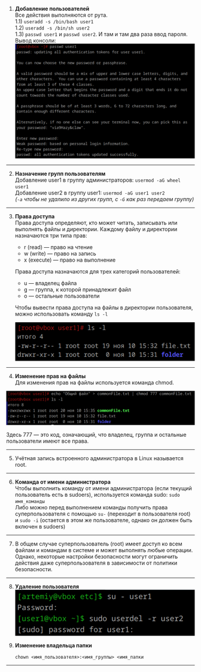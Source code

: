 1. **Добавление пользователей**  
Все действия выполняются от рута.  
   1.1) `useradd -s /bin/bash user1`  
   1.2) `useradd -s /bin/sh user2`  
   1.3) `passwd user1` и `passwd user2`. И там и там два раза ввод пароля.  
   Вывод консоли:![Добавление пользователей](image.png)

---

2. **Назначение групп пользователям**  
Добавление user1 в группу администраторов: `usermod -aG wheel user1`  
Добавление user2 в группу user1: `usermod -aG user1 user2`  
*(`-a` чтобы не удалило из других групп, с `-G` как раз передаем группу)*

---

3. **Права доступа**  
Права доступа определяют, кто может читать, записывать или выполнять файлы и директории. Каждому файлу и директории назначаются три типа прав:

   - r (read) — право на чтение
   - w (write) — право на запись
   - x (execute) — право на выполнение

   Права доступа назначаются для трех категорий пользователей:

   - u — владелец файла
   - g — группа, к которой принадлежит файл
   - o — остальные пользователи

   Чтобы вывести права доступа на файлы в директории пользователя, можно использовать команду `ls -l`
   
   ![Права доступа](image-1.png)

---

4. **Изменение прав на файлы**  
   Для изменения прав на файлы используется команда chmod.
   
  ![Изменение прав на файлы](image-2.png)  
   
   Здесь 777 — это код, означающий, что владелец, группа и остальные пользователи имеют все права.

---

5. Учётная запись встроенного администратора в Linux называется root.

---

6. **Команда от имени администратора**  
Чтобы выполнить команду от имени администратора (если текущий пользователь есть в sudoers), используется команда sudo: 
   `sudo имя_команды`  
Либо можно перед выполнением команды получить права суперпользователя с помощью `su-` (переходит в пользователя root) и `sudo -i` (остается в этом же пользователе, однако он должен быть включен в sudoers)

---

7. В общем случае суперпользователь (root) имеет доступ ко всем файлам и командам в системе и может выполнять любые операции. Однако, некоторые настройки безопасности могут ограничить действия даже суперпользователя в зависимости от политики безопасности.

---

8. **Удаление пользователя**  
![Удаление пользователя](image-3.png)

9. **Изменение владельца папки**  
   ```
   chown <имя_пользователя>:<имя_группы> <имя_папки
   ```
---